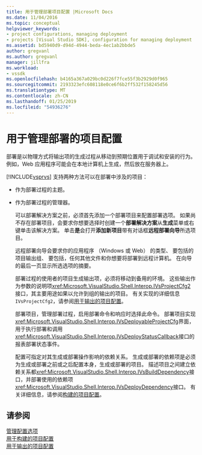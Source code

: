 ```yaml
---
title: 用于管理部署项目配置 |Microsoft Docs
ms.date: 11/04/2016
ms.topic: conceptual
helpviewer_keywords:
- project configurations, managing deployment
- projects [Visual Studio SDK], configuration for managing deployment
ms.assetid: bd5940d9-d94d-4944-beda-4ec1ab2bbde5
author: gregvanl
ms.author: gregvanl
manager: jillfra
ms.workload:
- vssdk
ms.openlocfilehash: b4165a367a029bc0d226f7fce55f3b2929d0f965
ms.sourcegitcommit: 2193323efc608118e0ce6f6b2ff532f158245d56
ms.translationtype: MT
ms.contentlocale: zh-CN
ms.lasthandoff: 01/25/2019
ms.locfileid: "54936276"
---
```

# <a name="project-configuration-for-managing-deployment"></a>用于管理部署的项目配置
部署是以物理方式将输出项的生成过程从移动到预期位置用于调试和安装的行为。 例如，Web 应用程序可能会在本地计算机上生成，然后放在服务器上。  
  
 [!INCLUDE[vsprvs](../../code-quality/includes/vsprvs_md.md)] 支持两种方法可以在部署中涉及的项目：  
  
- 作为部署过程的主题。  
  
- 作为部署过程的管理器。  
  
  可以部署解决方案之前，必须首先添加一个部署项目来配置部署选项。 如果尚不存在部署项目，会要求你想要选择时创建一个**部署解决方案**从**生成**菜单或右键单击该解决方案。 单击**是**会打开**添加新项目**带有对话框**远程部署向导**所选项目。  
  
  远程部署向导会要求你的应用程序 （Windows 或 Web） 的类型、 要包括的项目输出组、 要包括，任何其他文件和你想要将部署到远程计算机。 在向导的最后一页显示所选选项的摘要。  
  
  部署过程的使用者的项目生成输出项，必须将移动到备用的环境。 这些输出作为参数的说明项<xref:Microsoft.VisualStudio.Shell.Interop.IVsProjectCfg2>接口，其主要用途如果以允许到组的输出的项目。 有关实现的详细信息`IVsProjectCfg2`，请参阅[用于输出的项目配置](../../extensibility/internals/project-configuration-for-output.md)。  
  
  部署项目，管理部署过程，启用部署命令和响应时选择此命令。 部署项目实现<xref:Microsoft.VisualStudio.Shell.Interop.IVsDeployableProjectCfg>界面，用于执行部署和调用<xref:Microsoft.VisualStudio.Shell.Interop.IVsDeployStatusCallback>接口的报表部署状态事件。  
  
  配置可指定对其生成或部署操作影响的依赖关系。 生成或部署的依赖项是必须为生成或部署之前或之后配置本身，生成或部署的项目。 描述项目之间建立依赖关系都<xref:Microsoft.VisualStudio.Shell.Interop.IVsBuildDependency>接口，并部署使用的依赖项<xref:Microsoft.VisualStudio.Shell.Interop.IVsDeployDependency>接口。 有关详细信息，请参阅[构建的项目配置](../../extensibility/internals/project-configuration-for-building.md)。  
  
## <a name="see-also"></a>请参阅  
 [管理配置选项](../../extensibility/internals/managing-configuration-options.md)   
 [用于构建的项目配置](../../extensibility/internals/project-configuration-for-building.md)   
 [用于输出的项目配置](../../extensibility/internals/project-configuration-for-output.md)